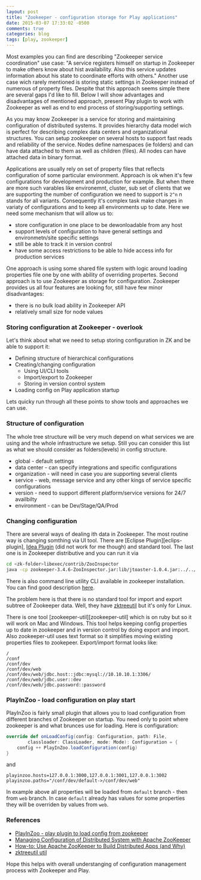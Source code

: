 ```yaml
---
layout: post
title: "Zookeeper - configuration storage for Play applications"
date: 2015-03-07 17:33:02 -0500
comments: true
categories: blog
tags: [play, zookeeper]
---
```


Most examples you can find are describing "Zookeeper service coordination" use case: 
"A service registers himself on startup in Zookeeper to make others know about hist availability. Also this service updates 
information about his state to coordinate efforts with others."
Another use case wich rarely mentioned is storing static settings in Zookeeper instead of numerous of property files.
Despite that this approach seems simple there are several gaps I'd like to fill. 
Below I will show advantages and disadvantages of mentioned approach, present Play plugin to work with Zookeeper as 
well as end to end process of storing/supporting settings.
<!-- more -->

As you may know Zookeeper is a service for storing and maintaining configuration of distributed systems.
It provides hierarchy data model wich is perfect for describing complex data centers and organizational structures.
You can setup zookeeper on several hosts to support fast reads and reliability of the service. 
Nodes define namespaces (ie folders) and can have data attached to them as well as children (files). All nodes can have attached data in binary format. 

Applications are usually rely on set of property files that reflects configuration of some particular environment. Approach is ok when it's few configurations
for development and production for example. But when there are more such varables like environemnt, cluster, sub set of clients that we are supporting the number of configuration we need to support is `2^n` n stands for all variants. Consequently it's complex task make changes in variaty of configurations and to keep all environments up to date.  Here we need some mechanism that will allow us to:

*	store configuration in one place to be dewonloadable from any host
*	support levels of configuration to have general settings and environmetn/site specific settings
*	still be able to track it in version control
*	have some access restrictions to be able to hide access info for production services

One approach is using some shared file system with logic around loading properties file one by one with ability of overriding propertes. 
Second approach is to use Zookeeper as storage for configuration. Zookeeper provides us all four features are looking for, still have few minor disadvantages:

*	there is no bulk load ability in Zookeeper API
*	relatively small size for node values

### Storing configuration at Zookeeper - overlook
Let's think about what we need to setup storing configuration in ZK and be able to support it:

*	Defining structure of hierarchical configurations
*	Creating/changing configuration
	*	Using UI/CLI tools
	*	Import/export to Zookeeper
	*	Storing in version control system
*	Loading config on Play application startup

Lets quicky run through all these points to show tools and approaches we can use.

###  Structure of configuration

The whole tree structure will be very much depend on what services we are using and the whole infrastructure we setup. Still you can consider this list as what we should consider as folders(levels) in config structure.

* global - default settings
* data center - can specify integrations and specific configurations
* organization - will need in case you are supporting several clients
* service - web, message service and any other kings of service specific configurations
* version - need to support different platform/service versions for 24/7 availbilty
* environment - can be Dev/Stage/QA/Prod

### Changing configuration
There are several ways of dealing ith data in Zookeeper. The most routine way is changing somthing via UI tool. There are [Eclipse Plugin][eclips-plugin],
[Idea Plugin][idea-plugin] (did not work for me though) and standard tool.
The last one is in Zookeeper distributive and you can run it via 

```sh
cd <zk-folder>libexec/contrib/ZooInspector
java -cp zookeeper-3.4.6-ZooInspector.jar:lib/jtoaster-1.0.4.jar:../../lib/log4j-1.2.16.jar:../../zookeeper-3.4.6.jar org.apache.zookeeper.inspector.ZooInspector
```
There is also command line utility CLI available in zookeeper installation. You can find good description [here][cli].

The problem here is that there is no standard tool for import and export subtree of Zookeeper data. Well, they have [zktreeutil][zktreeutil] 
but it's only for Linux.

There is one tool [zookeeper-util][zookeeper-util] which is on ruby but so it will work on Mac and Windows. This tool helps keeping config properties up to date in zookeeper and in version control by doing export and import. Also zookeeper-util uses text format so it simplifies moving existing properties files to zookepeer. Export/import format looks like:

```
/
/conf
/conf/dev
/conf/dev/web
/conf/dev/web/jdbc.host::jdbc:mysql://10.10.10.1:3306/
/conf/dev/web/jdbc.user::dev
/conf/dev/web/jdbc.password::password
```

### PlayInZoo - load configuration on play start

PlayInZoo is fairly small plugin that allows you to load configuration from different branches of Zookeeper on startup. You need only to point where zookeeper is and what brunces use for loading. Here is configuration:

```scala Global.scala
override def onLoadConfig(config: Configuration, path: File, 
        classloader: ClassLoader, mode: Mode): Configuration = {
    config ++ PlayInZoo.loadConfiguration(config)
}
```
and
```properties application.conf
playinzoo.hosts=127.0.0.1:3000,127.0.0.1:3001,127.0.0.1:3002
playinzoo.paths="/conf/dev/default->/conf/dev/web"
```

In example above all properties will be loaded from `default` branch - then from `web` branch. 
In case `default` already has values for some properties they will be overriden by values from `web`. 

### References
* [PlayInZoo - play plugin to load config from zookeeper][playinzoo]
* [Managing Configuration of Distributed System with Apache ZooKeeper][manage-config]
* [How-to: Use Apache ZooKeeper to Build Distributed Apps (and Why)][cli]
* [zktreeutil util][zktreeutil]

Hope this helps with overall understanging of configuration management process with Zookeeper and Play.

[manage-config]:   http://sysgears.com/articles/managing-configuration-of-distributed-system-with-apache-zookeeper/
[cli]:  http://blog.cloudera.com/blog/2013/02/how-to-use-apache-zookeeper-to-build-distributed-apps-and-why/
[zktreeutil]:	 https://code.google.com/p/bigstreams/source/browse/trunk/zookeeper-rpms/zookeeper/src/main/resources/contrib/zktreeutil/README.txt
[playinzoo]:	 https://github.com/agolubev/playinzoo
[eclipse-plugin]:http://www.massedynamic.org/mediawiki/index.php?title=Eclipse_Plug-in_for_ZooKeeper
[idea-plugin]: https://plugins.jetbrains.com/plugin/7364?pr=phpStorm 

